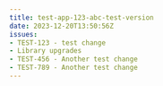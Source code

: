 ```yaml
---
title: test-app-123-abc-test-version
date: 2023-12-20T13:50:56Z
issues: 
- TEST-123 - test change
- Library upgrades
- TEST-456 - Another test change
- TEST-789 - Another test change
---
```

